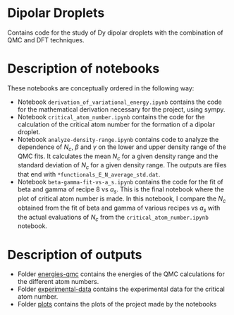 # Dipolar Droplets

Contains code for the study of Dy dipolar droplets with the combination of QMC and DFT techniques.


# Description of notebooks

These notebooks are conceptually ordered in the following way:

- Notebook `derivation_of_variational_energy.ipynb` contains the code for the mathematical derivation necessary for the project, using sympy.
- Notebook `critical_atom_number.ipynb` contains the code for the calculation of the critical atom number for the formation of a dipolar droplet. 
- Notebook `analyze-density-range.ipynb` contains code to analyze the dependence of $N_c$, $\beta$ and $\gamma$ on the lower and upper density range of the QMC fits. It calculates the mean $N_c$ for a given density range and the standard deviation of $N_c$ for a given density range. The outputs are files that end with `*functionals_E_N_average_std.dat`. 
- Notebook `beta-gamma-fit-vs-a_s.ipynb` contains the code for the fit of beta and gamma of recipe 8 vs $a_s$. This is the final notebook where the plot of critical atom number is made. In this notebook, I compare the $N_c$ obtained from the fit of beta and gamma of various recipes vs $a_s$ with the actual evaluations of $N_c$ from the `critical_atom_number.ipynb` notebook. 


# Description of outputs

- Folder [energies-qmc](./energies-qmc) contains the energies of the QMC calculations for the different atom numbers.
- Folder [experimental-data](./experimental-data) contains the experimental data for the critical atom number.
- Folder [plots](./plots) contains the plots of the project made by the notebooks

